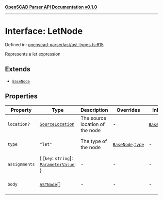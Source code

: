 [**OpenSCAD Parser API Documentation v0.1.0**](../README.md)

***

# Interface: LetNode

Defined in: [openscad-parser/ast/ast-types.ts:615](https://github.com/holistic-stack/openscad-tree-sitter/blob/57470856b239e8ae819e2b2fa40ff65d8c04912f/packages/openscad-parser/src/lib/openscad-parser/ast/ast-types.ts#L615)

Represents a let expression

## Extends

- [`BaseNode`](BaseNode.md)

## Properties

| Property | Type | Description | Overrides | Inherited from | Defined in |
| ------ | ------ | ------ | ------ | ------ | ------ |
| <a id="location"></a> `location?` | [`SourceLocation`](SourceLocation.md) | The source location of the node | - | [`BaseNode`](BaseNode.md).[`location`](BaseNode.md#location) | [openscad-parser/ast/ast-types.ts:58](https://github.com/holistic-stack/openscad-tree-sitter/blob/57470856b239e8ae819e2b2fa40ff65d8c04912f/packages/openscad-parser/src/lib/openscad-parser/ast/ast-types.ts#L58) |
| <a id="type"></a> `type` | `"let"` | The type of the node | [`BaseNode`](BaseNode.md).[`type`](BaseNode.md#type) | - | [openscad-parser/ast/ast-types.ts:616](https://github.com/holistic-stack/openscad-tree-sitter/blob/57470856b239e8ae819e2b2fa40ff65d8c04912f/packages/openscad-parser/src/lib/openscad-parser/ast/ast-types.ts#L616) |
| <a id="assignments"></a> `assignments` | \{ [`key`: `string`]: [`ParameterValue`](../type-aliases/ParameterValue.md); \} | - | - | - | [openscad-parser/ast/ast-types.ts:617](https://github.com/holistic-stack/openscad-tree-sitter/blob/57470856b239e8ae819e2b2fa40ff65d8c04912f/packages/openscad-parser/src/lib/openscad-parser/ast/ast-types.ts#L617) |
| <a id="body"></a> `body` | [`ASTNode`](../type-aliases/ASTNode.md)[] | - | - | - | [openscad-parser/ast/ast-types.ts:618](https://github.com/holistic-stack/openscad-tree-sitter/blob/57470856b239e8ae819e2b2fa40ff65d8c04912f/packages/openscad-parser/src/lib/openscad-parser/ast/ast-types.ts#L618) |
